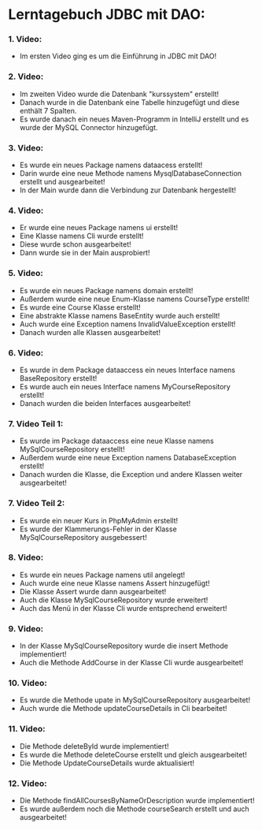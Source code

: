 # Lerntagebuch JDBC mit DAO:

### 1. Video:
- Im ersten Video ging es um die Einführung in JDBC mit DAO!

### 2. Video:
- Im zweiten Video wurde die Datenbank "kurssystem" erstellt!
- Danach wurde in die Datenbank eine Tabelle hinzugefügt und diese enthält 7 Spalten.
- Es wurde danach ein neues Maven-Programm in IntelliJ erstellt und es wurde der MySQL Connector hinzugefügt.

### 3. Video:
- Es wurde ein neues Package namens dataacess erstellt!
- Darin wurde eine neue Methode namens MysqlDatabaseConnection erstellt und ausgearbeitet!
- In der Main wurde dann die Verbindung zur Datenbank hergestellt!

### 4. Video:
- Er wurde eine neues Package namens ui erstellt!
- Eine Klasse namens Cli wurde erstellt!
- Diese wurde schon ausgearbeitet!
- Dann wurde sie in der Main ausprobiert!

### 5. Video:
- Es wurde ein neues Package namens domain erstellt!
- Außerdem wurde eine neue Enum-Klasse namens CourseType erstellt!
- Es wurde eine Course Klasse erstellt!
- Eine abstrakte Klasse namens BaseEntity wurde auch erstellt!
- Auch wurde eine Exception namens InvalidValueException erstellt!
- Danach wurden alle Klassen ausgearbeitet!

### 6. Video:
- Es wurde in dem Package dataaccess ein neues Interface namens BaseRepository erstellt!
- Es wurde auch ein neues Interface namens MyCourseRepository erstellt!
- Danach wurden die beiden Interfaces ausgearbeitet!

### 7. Video Teil 1:
- Es wurde im Package dataaccess eine neue Klasse namens MySqlCourseRepository erstellt!
- Außerdem wurde eine neue Exception namens DatabaseException erstellt!
- Danach wurden die Klasse, die Exception und andere Klassen weiter ausgearbeitet!

### 7. Video Teil 2:
- Es wurde ein neuer Kurs in PhpMyAdmin erstellt!
- Es wurde der Klammerungs-Fehler in der Klasse MySqlCourseRepository ausgebessert!

### 8. Video:
- Es wurde ein neues Package namens util angelegt!
- Auch wurde eine neue Klasse namens Assert hinzugefügt!
- Die Klasse Assert wurde dann ausgearbeitet!
- Auch die Klasse MySqlCourseRepository wurde erweitert!
- Auch das Menü in der Klasse Cli wurde entsprechend erweitert!

### 9. Video:
- In der Klasse MySqlCourseRepository wurde die insert Methode implementiert!
- Auch die Methode AddCourse in der Klasse Cli wurde ausgearbeitet!

### 10. Video:
- Es wurde die Methode upate in MySqlCourseRepository ausgearbeitet!
- Auch wurde die Methode updateCourseDetails in Cli bearbeitet!

### 11. Video:
- Die Methode deleteById wurde implementiert!
- Es wurde die Methode deleteCourse erstellt und gleich ausgearbeitet!
- Die Methode UpdateCourseDetails wurde aktualisiert!

### 12. Video:
- Die Methode findAllCoursesByNameOrDescription wurde implementiert!
- Es wurde außerdem noch die Methode courseSearch erstellt und auch ausgearbeitet!


